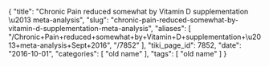 {
    "title": "Chronic Pain reduced somewhat by Vitamin D supplementation \u2013 meta-analysis",
    "slug": "chronic-pain-reduced-somewhat-by-vitamin-d-supplementation-meta-analysis",
    "aliases": [
        "/Chronic+Pain+reduced+somewhat+by+Vitamin+D+supplementation+\u2013+meta-analysis+Sept+2016",
        "/7852"
    ],
    "tiki_page_id": 7852,
    "date": "2016-10-01",
    "categories": [
        "old name"
    ],
    "tags": [
        "old name"
    ]
}